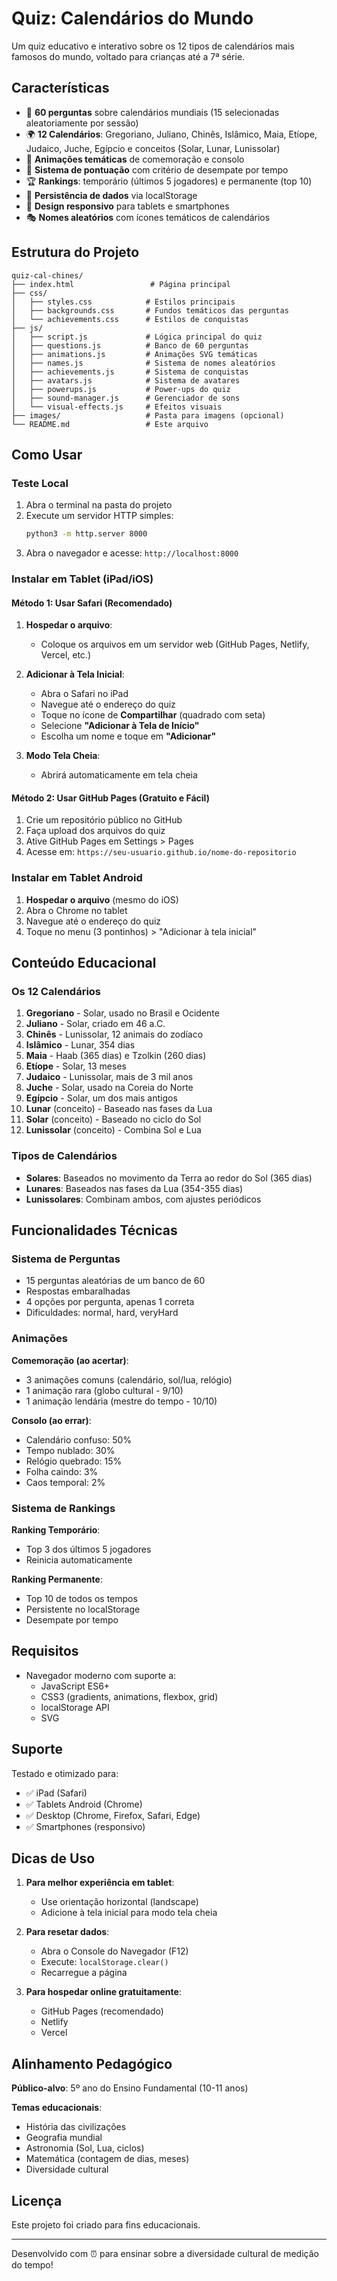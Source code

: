 # Quiz: Calendários do Mundo

Um quiz educativo e interativo sobre os 12 tipos de calendários mais famosos do mundo, voltado para crianças até a 7ª série.

## Características

- 📅 **60 perguntas** sobre calendários mundiais (15 selecionadas aleatoriamente por sessão)
- 🌍 **12 Calendários**: Gregoriano, Juliano, Chinês, Islâmico, Maia, Etíope, Judaico, Juche, Egípcio e conceitos (Solar, Lunar, Lunissolar)
- 🎨 **Animações temáticas** de comemoração e consolo
- 🎯 **Sistema de pontuação** com critério de desempate por tempo
- 🏆 **Rankings**: temporário (últimos 5 jogadores) e permanente (top 10)
- 💾 **Persistência de dados** via localStorage
- 📱 **Design responsivo** para tablets e smartphones
- 🎭 **Nomes aleatórios** com ícones temáticos de calendários

## Estrutura do Projeto

```
quiz-cal-chines/
├── index.html                 # Página principal
├── css/
│   ├── styles.css            # Estilos principais
│   ├── backgrounds.css       # Fundos temáticos das perguntas
│   └── achievements.css      # Estilos de conquistas
├── js/
│   ├── script.js             # Lógica principal do quiz
│   ├── questions.js          # Banco de 60 perguntas
│   ├── animations.js         # Animações SVG temáticas
│   ├── names.js              # Sistema de nomes aleatórios
│   ├── achievements.js       # Sistema de conquistas
│   ├── avatars.js            # Sistema de avatares
│   ├── powerups.js           # Power-ups do quiz
│   ├── sound-manager.js      # Gerenciador de sons
│   └── visual-effects.js     # Efeitos visuais
├── images/                   # Pasta para imagens (opcional)
└── README.md                 # Este arquivo
```

## Como Usar

### Teste Local

1. Abra o terminal na pasta do projeto
2. Execute um servidor HTTP simples:
   ```bash
   python3 -m http.server 8000
   ```
3. Abra o navegador e acesse: `http://localhost:8000`

### Instalar em Tablet (iPad/iOS)

#### Método 1: Usar Safari (Recomendado)

1. **Hospedar o arquivo**:
   - Coloque os arquivos em um servidor web (GitHub Pages, Netlify, Vercel, etc.)

2. **Adicionar à Tela Inicial**:
   - Abra o Safari no iPad
   - Navegue até o endereço do quiz
   - Toque no ícone de **Compartilhar** (quadrado com seta)
   - Selecione **"Adicionar à Tela de Início"**
   - Escolha um nome e toque em **"Adicionar"**

3. **Modo Tela Cheia**:
   - Abrirá automaticamente em tela cheia

#### Método 2: Usar GitHub Pages (Gratuito e Fácil)

1. Crie um repositório público no GitHub
2. Faça upload dos arquivos do quiz
3. Ative GitHub Pages em Settings > Pages
4. Acesse em: `https://seu-usuario.github.io/nome-do-repositorio`

### Instalar em Tablet Android

1. **Hospedar o arquivo** (mesmo do iOS)
2. Abra o Chrome no tablet
3. Navegue até o endereço do quiz
4. Toque no menu (3 pontinhos) > "Adicionar à tela inicial"

## Conteúdo Educacional

### Os 12 Calendários

1. **Gregoriano** - Solar, usado no Brasil e Ocidente
2. **Juliano** - Solar, criado em 46 a.C.
3. **Chinês** - Lunissolar, 12 animais do zodíaco
4. **Islâmico** - Lunar, 354 dias
5. **Maia** - Haab (365 dias) e Tzolkin (260 dias)
6. **Etíope** - Solar, 13 meses
7. **Judaico** - Lunissolar, mais de 3 mil anos
8. **Juche** - Solar, usado na Coreia do Norte
9. **Egípcio** - Solar, um dos mais antigos
10. **Lunar** (conceito) - Baseado nas fases da Lua
11. **Solar** (conceito) - Baseado no ciclo do Sol
12. **Lunissolar** (conceito) - Combina Sol e Lua

### Tipos de Calendários

- **Solares**: Baseados no movimento da Terra ao redor do Sol (365 dias)
- **Lunares**: Baseados nas fases da Lua (354-355 dias)
- **Lunissolares**: Combinam ambos, com ajustes periódicos

## Funcionalidades Técnicas

### Sistema de Perguntas
- 15 perguntas aleatórias de um banco de 60
- Respostas embaralhadas
- 4 opções por pergunta, apenas 1 correta
- Dificuldades: normal, hard, veryHard

### Animações

**Comemoração (ao acertar)**:
- 3 animações comuns (calendário, sol/lua, relógio)
- 1 animação rara (globo cultural - 9/10)
- 1 animação lendária (mestre do tempo - 10/10)

**Consolo (ao errar)**:
- Calendário confuso: 50%
- Tempo nublado: 30%
- Relógio quebrado: 15%
- Folha caindo: 3%
- Caos temporal: 2%

### Sistema de Rankings

**Ranking Temporário**:
- Top 3 dos últimos 5 jogadores
- Reinicia automaticamente

**Ranking Permanente**:
- Top 10 de todos os tempos
- Persistente no localStorage
- Desempate por tempo

## Requisitos

- Navegador moderno com suporte a:
  - JavaScript ES6+
  - CSS3 (gradients, animations, flexbox, grid)
  - localStorage API
  - SVG

## Suporte

Testado e otimizado para:
- ✅ iPad (Safari)
- ✅ Tablets Android (Chrome)
- ✅ Desktop (Chrome, Firefox, Safari, Edge)
- ✅ Smartphones (responsivo)

## Dicas de Uso

1. **Para melhor experiência em tablet**:
   - Use orientação horizontal (landscape)
   - Adicione à tela inicial para modo tela cheia

2. **Para resetar dados**:
   - Abra o Console do Navegador (F12)
   - Execute: `localStorage.clear()`
   - Recarregue a página

3. **Para hospedar online gratuitamente**:
   - GitHub Pages (recomendado)
   - Netlify
   - Vercel

## Alinhamento Pedagógico

**Público-alvo**: 5º ano do Ensino Fundamental (10-11 anos)

**Temas educacionais**:
- História das civilizações
- Geografia mundial
- Astronomia (Sol, Lua, ciclos)
- Matemática (contagem de dias, meses)
- Diversidade cultural

## Licença

Este projeto foi criado para fins educacionais.

---

Desenvolvido com ⏰ para ensinar sobre a diversidade cultural de medição do tempo!
